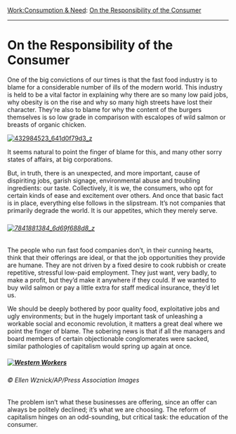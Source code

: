 [Work:](https://www.theschooloflife.com/thebookoflife/category/work/)[Consumption & Need](https://www.theschooloflife.com/thebookoflife/category/work/consumption-and-need/): [On the Responsibility of the Consumer](https://www.theschooloflife.com/thebookoflife/culprit-found-in-mcdonalds-outrage-you/)

* * *

# On the Responsibility of the Consumer

One of the big convictions of our times is that the fast food industry is to blame for a considerable number of ills of the modern world. This industry is held to be a vital factor in explaining why there are so many low paid jobs, why obesity is on the rise and why so many high streets have lost their character. They’re also to blame for why the content of the burgers themselves is so low grade in comparison with escalopes of wild salmon or breasts of organic chicken.

[![432984523_641d0f79d3_z](https://www.theschooloflife.com/thebookoflife/wp-content/uploads/2014/10/432984523_641d0f79d3_z.jpg)](http://www.thebookoflife.org/wp-content/uploads/2014/10/432984523_641d0f79d3_z.jpg)

It seems natural to point the finger of blame for this, and many other sorry states of affairs, at big corporations.

But, in truth, there is an unexpected, and more important, cause of dispiriting jobs, garish signage, environmental abuse and troubling ingredients: our taste. Collectively, it is we, the consumers, who opt for certain kinds of ease and excitement over others. And once that basic fact is in place, everything else follows in the slipstream. It’s not companies that primarily degrade the world. It is our appetites, which they merely serve.

##### 

###### [![7841881384_6d69f688d8_z](https://www.theschooloflife.com/thebookoflife/wp-content/uploads/2014/10/7841881384_6d69f688d8_z.jpg)](http://www.thebookoflife.org/wp-content/uploads/2014/10/7841881384_6d69f688d8_z.jpg)

The people who run fast food companies don’t, in their cunning hearts, think that their offerings are ideal, or that the job opportunities they provide are humane. They are not driven by a fixed desire to cook rubbish or create repetitive, stressful low-paid employment. They just want, very badly, to make a profit, but they’d make it anywhere if they could. If we wanted to buy wild salmon or pay a little extra for staff medical insurance, they’d let us.

We should be deeply bothered by poor quality food, exploitative jobs and ugly environments; but in the hugely important task of unleashing a workable social and economic revolution, it matters a great deal where we point the finger of blame. The sobering news is that if all the managers and board members of certain objectionable conglomerates were sacked, similar pathologies of capitalism would spring up again at once.

##### [![Western Workers](https://www.theschooloflife.com/thebookoflife/wp-content/uploads/2014/10/PM-210314-mcdonaldsC.jpg)](http://www.thebookoflife.org/wp-content/uploads/2014/10/PM-210314-mcdonaldsC.jpg)

###### © Ellen Wznick/AP/Press Association Images

The problem isn’t what these businesses are offering, since an offer can always be politely declined; it’s what we are choosing. The reform of capitalism hinges on an odd-sounding, but critical task: the education of the consumer.
